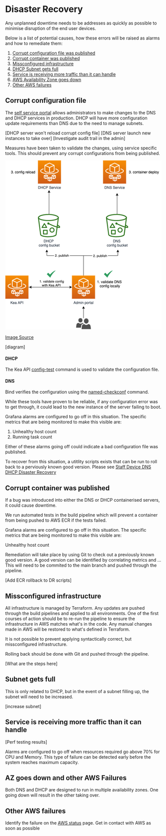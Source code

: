 # Disaster Recovery

Any unplanned downtime needs to be addresses as quickly as possible to minimise disruption of the end user devices.

Below is a list of potential causes, how these errors will be raised as alarms and how to remediate them:

1. [Corrupt configuration file was published](#corrupt-configuration-file)
2. [Corrupt container was published](#corrupt-container-was-published)
3. [Missconfigured infrastructure](bad-infrastructure-apply-with-terraform)
4. [DHCP Subnet gets full](#dhcp-subnet-gets-full)
5. [Service is receiving more traffic than it can handle](#server-is-receiving-more-traffic-than-it-can-handle)
6. [AWS Availability Zone goes down](#aws-availability-zone-goes-down)
7. [Other AWS failures](#other-aws-failures)

## Corrupt configuration file

The [self service portal](https://github.com/ministryofjustice/staff-device-dns-dhcp-admin) allows administrators to make changes to the DNS and DHCP services in production. DHCP will have more configuration update requirements than DNS due to the need to manage subnets.

[DHCP server won't reload corrupt config file]
[DNS server launch new instances to take over]
[Investigate audit trail in the admin]

Measures have been taken to validate the changes, using service specific tools.
This should prevent any corrupt configurations from being published.


![architecture](./images/config-validation.png)

[Image Source](./diagrams/config-validation.drawio)


[diagram]

#### DHCP 

The Kea API [config-test](https://kea.readthedocs.io/en/kea-1.6.2/api.html#ref-config-test) command is used to validate the configuration file.

#### DNS

Bind verifies the configuration using the [named-checkconf](https://bind9.readthedocs.io/en/v9_16_8/configuration.html) command.

While these tools have proven to be reliable, if any configuration error was to get through, it could lead to the new instance of the server failing to boot.

Grafana alarms are configured to go off in this situation.
The specific metrics that are being monitored to make this visible are:

1. Unhealthy host count
2. Running task count

Either of these alarms going off could indicate a bad configuration file was published.

To recover from this situation, a utitlity scripts exists that can be run to roll back to a perviously known good version. Please see [Staff Device DNS DHCP Disaster Recovery](https://github.com/ministryofjustice/staff-device-dns-dhcp-disaster-recovery)

## Corrupt container was published

If a bug was introduced into either the DNS or DHCP containerised servers, it could cause downtime.

We run automated tests in the build pipeline which will prevent a container from being pushed to AWS ECR if the tests failed. 

Grafana alarms are configured to go off in this situation.
The specific metrics that are being monitored to make this visible are:

Unhealthy host count

Remediation will take place by using Git to check out a previously known good version.
A good version can be identified by correlating metrics and ...
This will need to be commited to the main branch and pushed through the pipeline.

[Add ECR rollback to DR scripts]

## Missconfigured infrastructure 

All infrastructure is managed by Terraform. Any updates are pushed through the build pipelines and applied to all environments. One of the first courses of action should be to re-run the pipeline to ensure the infrastructure in AWS matches what's in the code. Any manual changes made in AWS will be restored to what's defined in Terraform.

It is not possible to prevent applying syntactically correct, but missconfigured infrastructure.

Rolling back should be done with Git and pushed through the pipeline.

[What are the steps here]

## Subnet gets full

This is only related to DHCP, but in the event of a subnet filling up, the subnet will need to be increased.

[increase subnet]

## Service is receiving more traffic than it can handle

[Perf testing results]

Alarms are configured to go off when resources required go above 70% for CPU and Memory.
This type of failure can be detected early before the system reaches maximum capacity.

## AZ goes down and other AWS Failures

Both DNS and DHCP are designed to run in multiple availability zones. One going down will result in the other taking over.

## Other AWS failures

Identify the failure on the [AWS status](https://status.aws.amazon.com/) page.
Get in contact with AWS as soon as possible
